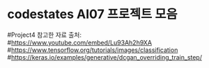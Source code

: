 # codestates AI07 프로젝트 모음

#Project4 참고한 자료 출처:
#https://www.youtube.com/embed/Lu93Ah2h9XA
#https://www.tensorflow.org/tutorials/images/classification
#https://keras.io/examples/generative/dcgan_overriding_train_step/

